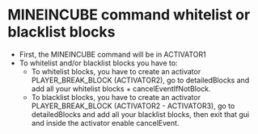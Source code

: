 # MINEINCUBE command whitelist or blacklist blocks

* First, the MINEINCUBE command will be in ACTIVATOR1
* To whitelist and/or blacklist blocks you have to:
  * To whitelist blocks, you have to create an activator PLAYER\_BREAK\_BLOCK (ACTIVATOR2), go to detailedBlocks and add all your whitelist blocks + cancelEventIfNotBlock.
  * To blacklist blocks, you have to create an activator PLAYER\_BREAK\_BLOCK (ACTIVATOR2 - ACTIVATOR3), go to detailedBlocks and add all your blacklist blocks, then exit that gui and inside the activator enable cancelEvent.
